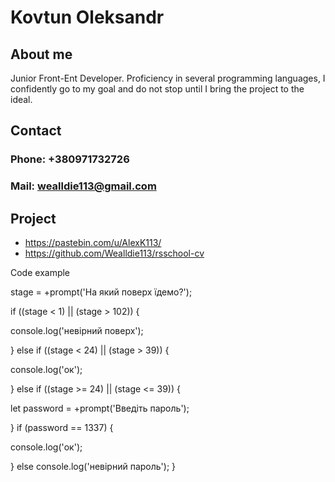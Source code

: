 # Kovtun Oleksandr

## About me

Junior Front-Ent Developer. Proficiency in several programming languages, I confidently go to my goal and do not stop until I bring the project to the ideal.

## Contact

### Phone: +380971732726
### Mail: wealldie113@gmail.com 

## Project

* https://pastebin.com/u/AlexK113/
* https://github.com/Wealldie113/rsschool-cv

Code example

stage = +prompt('На який поверх їдемо?');


if ((stage < 1) || (stage > 102)) {

console.log('невірний поверх');

} else if ((stage < 24) || (stage > 39)) {

console.log('ок');

} else if ((stage >= 24) || (stage <= 39)) {

let password = +prompt('Введіть пароль');

} if (password == 1337) {

console.log('ок');

} else console.log('невірний пароль');
}

